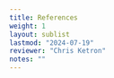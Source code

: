 ```yaml
---
title: References
weight: 1
layout: sublist
lastmod: "2024-07-19"
reviewer: "Chris Ketron"
notes: ""
---
```

